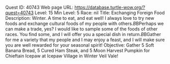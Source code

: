 Quest ID: 40743
Web page URL: https://database.turtle-wow.org/?quest=40743
Level: 15
Min Level: 5
Race: nil
Title: Exchanging Foreign Food
Description: Winter. A time to eat, and eat well! I always love to try new foods and exchange cultural foods of my people with others.$B$BPerhaps we can make a trade, yes? I would like to sample some of the foods of other races. You find some, and I will offer you a special dish in return.$B$BGather for me a variety that my people and I may enjoy a feast, and I will make sure you are well rewarded for your seasonal spirit!
Objective: Gather 5 Soft Banana Bread, 5 Cured Ham Steak, and 5 Moon Harvest Pumpkin for Chieftain Icepaw at Icepaw Village in Winter Veil Vale!
